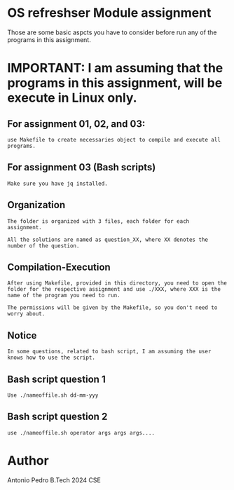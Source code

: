 # OS refreshser Module assignment

Those are some basic aspcts you have to consider before run any
of the programs in this assignment.

# IMPORTANT: I am assuming that the programs in this assignment, will be execute in Linux only.


## For assignment 01, 02, and 03:
	use Makefile to create necessaries object to compile and execute all  
	programs.

##  For assignment 03 (Bash scripts)
	Make sure you have jq installed. 

## Organization
	The folder is organized with 3 files, each folder for each
	assignment.
	
	All the solutions are named as question_XX, where XX denotes the number of the question.


## Compilation-Execution
	After using Makefile, provided in this directory, you need to open the 
	folder for the respective assignment and use ./XXX, where XXX is the name of the program you need to run.

	The permissions will be given by the Makefile, so you don't need to worry about.

## Notice
	
	In some questions, related to bash script, I am assuming the user knows how to use the script.
	
## Bash script question 1
	Use ./nameoffile.sh dd-mm-yyy

## Bash script question 2
	use ./nameoffile.sh operator args args args....


# Author
Antonio Pedro
B.Tech 2024
CSE
